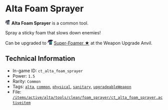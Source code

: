 # Alta Foam Sprayer

<img src="https://raw.githubusercontent.com/Ceterai/Enternia/main/items/active/alta/tools/clean/foam_sprayer/icon.png" alt="Alta Foam Sprayer icon" loading="lazy" height=16px width="auto" /> **Alta Foam Sprayer** is a common tool.

Spray a sticky foam that slows down enemies!

Can be upgraded to <img src="https://raw.githubusercontent.com/Ceterai/Enternia/main/items/active/alta/tools/clean/foam_sprayer/icon_upg.png" alt="Super-Foamer ★ icon" loading="lazy" height=16px width="auto" /> [Super-Foamer ★](https://ceterai.github.io/MyEnternia/Wiki/Super-Foamer) at the Weapon Upgrade Anvil.

## Technical Information

- In-game ID: `ct_alta_foam_sprayer`
- Power: `1.5`
- Rarity: `Common`
- Tags: [`alta`](https://ceterai.github.io/MyEnternia/Wiki/Tags/Alta), [`common`](https://ceterai.github.io/MyEnternia/Wiki/Tags/Common), [`physical`](https://ceterai.github.io/MyEnternia/Wiki/Tags/Physical), [`sanitary`](https://ceterai.github.io/MyEnternia/Wiki/Tags/Sanitary), [`upgradeableWeapon`](https://ceterai.github.io/MyEnternia/Wiki/Tags/UpgradeableWeapon)
- File: [`/items/active/alta/tools/clean/foam_sprayer/ct_alta_foam_sprayer.activeitem`](https://github.com/Ceterai/Enternia/blob/main/items/active/alta/tools/clean/foam_sprayer/ct_alta_foam_sprayer.activeitem)
